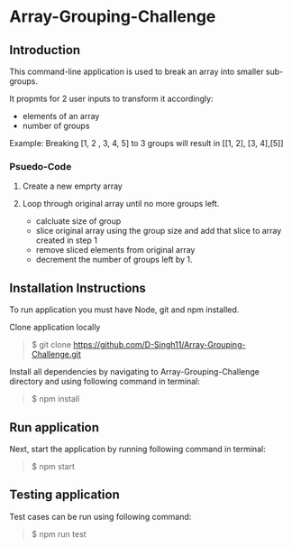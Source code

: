 # Array-Grouping-Challenge

## Introduction

This command-line application is used to break an array into smaller sub-groups.

It propmts for 2 user inputs to transform it accordingly:

- elements of an array
- number of groups

Example: Breaking [1, 2 , 3, 4, 5] to 3 groups will result in [[1, 2], [3, 4],[5]]

### Psuedo-Code

1. Create a new emprty array

2. Loop through original array until no more groups left.
   - calcluate size of group
   - slice original array using the group size and add that slice to array created in step 1
   - remove sliced elements from original array
   - decrement the number of groups left by 1.

## Installation Instructions

To run application you must have Node, git and npm installed.

Clone application locally

> \$ git clone https://github.com/D-Singh11/Array-Grouping-Challenge.git

Install all dependencies by navigating to Array-Grouping-Challenge directory and using following command in terminal:

> \$ npm install

## Run application

Next, start the application by running following command in terminal:

> \$ npm start

## Testing application

Test cases can be run using following command:

> \$ npm run test
